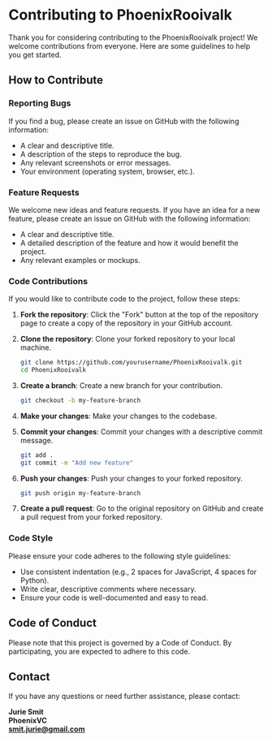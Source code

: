 # Contributing to PhoenixRooivalk

Thank you for considering contributing to the PhoenixRooivalk project! We
welcome contributions from everyone. Here are some guidelines to help you get
started.

## How to Contribute

### Reporting Bugs

If you find a bug, please create an issue on GitHub with the following
information:

- A clear and descriptive title.
- A description of the steps to reproduce the bug.
- Any relevant screenshots or error messages.
- Your environment (operating system, browser, etc.).

### Feature Requests

We welcome new ideas and feature requests. If you have an idea for a new
feature, please create an issue on GitHub with the following information:

- A clear and descriptive title.
- A detailed description of the feature and how it would benefit the project.
- Any relevant examples or mockups.

### Code Contributions

If you would like to contribute code to the project, follow these steps:

1. **Fork the repository**: Click the "Fork" button at the top of the repository
   page to create a copy of the repository in your GitHub account.

2. **Clone the repository**: Clone your forked repository to your local machine.

   ```sh
   git clone https://github.com/yourusername/PhoenixRooivalk.git
   cd PhoenixRooivalk
   ```

3. **Create a branch**: Create a new branch for your contribution.

   ```sh
   git checkout -b my-feature-branch
   ```

4. **Make your changes**: Make your changes to the codebase.

5. **Commit your changes**: Commit your changes with a descriptive commit
   message.

   ```sh
   git add .
   git commit -m "Add new feature"
   ```

6. **Push your changes**: Push your changes to your forked repository.

   ```sh
   git push origin my-feature-branch
   ```

7. **Create a pull request**: Go to the original repository on GitHub and create
   a pull request from your forked repository.

### Code Style

Please ensure your code adheres to the following style guidelines:

- Use consistent indentation (e.g., 2 spaces for JavaScript, 4 spaces for
  Python).
- Write clear, descriptive comments where necessary.
- Ensure your code is well-documented and easy to read.

## Code of Conduct

Please note that this project is governed by a Code of Conduct. By
participating, you are expected to adhere to this code.

## Contact

If you have any questions or need further assistance, please contact:

**Jurie Smit**  
**PhoenixVC**  
**smit.jurie@gmail.com**
